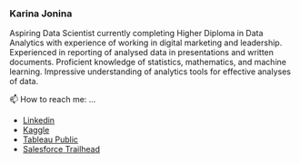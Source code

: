 ### Karina Jonina

Aspiring Data Scientist currently completing Higher Diploma in Data Analytics with experience of working in digital marketing and leadership. Experienced in reporting of analysed data in presentations and written documents. Proficient knowledge of statistics, mathematics, and machine learning. Impressive understanding of analytics tools for effective analyses of data. 


📫 How to reach me: ...
- [Linkedin](https://www.linkedin.com/in/karinajonina)
- [Kaggle](https://www.kaggle.com/karinajonina)
- [Tableau Public](https://public.tableau.com/profile/karina.jonina#!/)
- [Salesforce Trailhead](https://trailblazer.me/id/kjonina)
